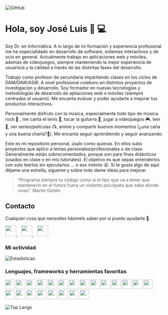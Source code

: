 ![GitHub](https://i.imgur.com/840eJrp.png)

# Hola, soy José Luis 👋 :computer:

Soy Dr. en Informática. A lo largo de mi formación y experiencia profesional me he especialidado en desarrollo de software, sistemas interactivos y de ocio en general. Actualmente trabajo en aplicaciones web y móviles, además de videojuegos, siempre manteniendo la mejor experiencia de usuario/a y la calidad a través de las distintas fases del desarrollo.

Trabajo como profesor de secundaria impartiendo clases en los ciclos de DAM/DAW/ASIR. A nivel profesional colaboro en distintos proyectos de investigación y desarrollo. Soy formador en nuevas tecnologías y metodologías de desarrollo de apliaciones web o móviles (siempre centradas el usuario). Me encanta evaluar y poder ayudarte a mejorar tus productos interactivos.

Personalmente disfruto con la música, especialmente todo tipo de música rock :musical_note: , me canta el tenis :tennis:, tocar la guitarra :guitar:, jugar a videojuegos :video_game:, leer :book:, ver series/películas :tv:, anime y compartir buenos momentos (¿una caña y una buena charla?:beers:). Me encanta seguir aprendiendo y seguir avanzando.

Este es mi repositorio personal, úsalo como quieras. En ellos subo proyectos que aplico a temas personales/profesionales o de clase. Generalmente están sobrecomentados, porque son para fines didácticos (usados en clase o en mis tutoriales). El objetivo es que sepas entenderlos con solo leerlos sin ejecutarlos ... o eso intento :stuck_out_tongue_winking_eye:. Si te gusta algo de aquí déjame una estrella, sígueme y sobre todo dame ideas para mejorar.

> “Programa siempre tu código como si el tipo que va a tener que mantenerlo en el futuro fuera un violento psicópata que sabe dónde vives”. Martin Goldin

## Contacto

Cualquier cosa que necesites házmelo saber por si puedo ayudarte 💬.
<p align="left">
    <a href="https://twitter.com/joseluisgonsan" target="_blank">
        <img src="https://pitlochryfestivaltheatre.com/wp-content/uploads/2020/04/2-27646_twitter-logo-png-transparent-background-logo-twitter-png.png" 
    height="35">
    </a> &nbsp;&nbsp;
    <a href="https://github.com/joseluisgs" target="_blank">
        <img src="https://cdn.iconscout.com/icon/free/png-256/github-153-675523.png" 
    height="35">
    </a> &nbsp;&nbsp;
    <a href="https://www.linkedin.com/in/joseluisgonsan" target="_blank">
        <img src="https://upload.wikimedia.org/wikipedia/commons/thumb/c/ca/LinkedIn_logo_initials.png/768px-LinkedIn_logo_initials.png" 
    height="35">
    </a>
</p>

### Mi actividad
![Estadisticas](https://github-readme-stats.vercel.app/api?username=joseluisgs&show_icons=true&theme=highcontrast)

### Lenguajes, frameworks y herramientas favoritas
<p align="left">
  <img src="https://upload.wikimedia.org/wikipedia/commons/thumb/9/99/Unofficial_JavaScript_logo_2.svg/480px-Unofficial_JavaScript_logo_2.svg.png" 
  height="30">
  <img src="https://upload.wikimedia.org/wikipedia/commons/thumb/9/95/Vue.js_Logo_2.svg/1184px-Vue.js_Logo_2.svg.png" 
  height="30">
  <img src="https://pluspng.com/img-png/nodejs-logo-png-node-js-development-296.png" 
  height="30">
  <img src="https://upload.wikimedia.org/wikipedia/commons/thumb/2/27/PHP-logo.svg/800px-PHP-logo.svg.png" 
  height="30">
  <img src="https://upload.wikimedia.org/wikipedia/commons/thumb/9/9a/Laravel.svg/1200px-Laravel.svg.png" 
  height="30">
  <img src="https://www.sommelierdecafe.com/2019/wp-content/uploads/2009/06/java-logo1-1.png" 
  height="30">
  <img src="https://miro.medium.com/max/300/1*J9d-VtiLfN9APIQgWTP9ow.png" 
  height="30">
  <img src="https://firebase.google.com/downloads/brand-guidelines/PNG/logo-logomark.png?hl=es-419" 
  height="30">
  <img src="https://www.aullox.com/wp-content/uploads/2020/01/FAVPNG_mongodb-logo-database-nosql-postgresql_PAFpZ1Ki.png" 
  height="30">
  <img src="https://upload.wikimedia.org/wikipedia/commons/thumb/b/b2/Bootstrap_logo.svg/1200px-Bootstrap_logo.svg.png" 
  height="30">
  <img src="https://upload.wikimedia.org/wikipedia/commons/thumb/6/61/HTML5_logo_and_wordmark.svg/512px-HTML5_logo_and_wordmark.svg.png" height="30">
  <img src="https://upload.wikimedia.org/wikipedia/commons/thumb/d/d5/CSS3_logo_and_wordmark.svg/1200px-CSS3_logo_and_wordmark.svg.png" height="30">
  <img src="https://miro.medium.com/max/650/1*zzvdRmHGGXONZpuQ2FeqsQ.png" 
  height="30">
  <img src="https://cdn.iconscout.com/icon/free/png-256/github-153-675523.png" 
  height="30">
  <img src="https://user-images.githubusercontent.com/674621/71187801-14e60a80-2280-11ea-94c9-e56576f76baf.png" 
  height="30">
  <img src="https://resources.jetbrains.com/storage/products/intellij-idea/img/meta/intellij-idea_logo_300x300.png" 
  height="30">
  <img src="https://logodownload.org/wp-content/uploads/2015/05/android-logo-7-1.png" 
  height="30">
  <img src="https://upload.wikimedia.org/wikipedia/commons/b/b5/Kotlin-logo.png" 
  height="30">
  <img src="https://www.42.us.org/wp-content/uploads/2019/04/gitkraken-logo-dark-sq-1.png" 
  height="30">
  <img src="https://cdn.worldvectorlogo.com/logos/unity-69.svg" 
  height="30">
  <img src="https://image.flaticon.com/icons/png/512/873/873120.png" 
  height="30">
  <img src="https://www.docker.com/sites/default/files/d8/2019-07/vertical-logo-monochromatic.png" 
  height="30">
</p>

![Top Langs](https://github-readme-stats.vercel.app/api/top-langs/?username=joseluisgs&layout=compact)

<!--
**joseluisgs/joseluisgs** is a ✨ _special_ ✨ repository because its `README.md` (this file) appears on your GitHub profile.

Here are some ideas to get you started:

- 🔭 I’m currently working on ...
- 🌱 I’m currently learning ...
- 👯 I’m looking to collaborate on ...
- 🤔 I’m looking for help with ...
- 💬 Ask me about ...
- 📫 How to reach me: ...
- 😄 Pronouns: ...
- ⚡ Fun fact: ...
-->

